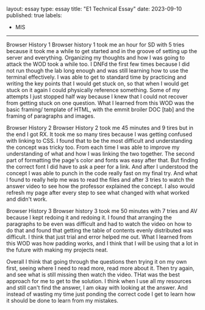 layout: essay
type: essay
title: "E1 Technical Essay"
date: 2023-09-10
published: true
labels:
  - MIS
---

Browser History 1
Browser history 1 took me an hour for SD with 5 tries because it took me a while to get started and in the groove of setting up the server and everything. Organizing my thoughts and how I was going to attack the WOD took a while too. I DNFd the first few times because I did not run though the lab long enough and was still learning how to use the terminal effectively. I was able to get to standard time by practicing and writing the key points that I would get stuck on, so that when I would get stuck on it again I could physically reference something. Some of my attempts I just stopped half way because I knew that I could not recover from getting stuck on one question. What I learned from this WOD was the basic framing/ template of HTML, with the emmit broiler DOC [tab] and the framing of paragraphs and images. 

Browser History 2
Browser History 2 took me 45 minutes and 9 tires but in the end I got RX. It took me so many tires because I was getting confused with linking to CSS. I found that to be the most difficult and understanding the concept was tricky too. From each time I was able to improve my understanding of what and how I was linking the two together. The second part of formatting the page's color and fonts was easy after that. But finding the correct font I did have to ask a peer for a link. And after I understood the concept I was able to punch in the code really fast on my final try. And what I found to really help me was to read the files and after 3 tries to watch the answer video to see how the professor explained the concept. I also would refresh my page after every step to see what changed with what worked and didn't work. 

Browser History 3
Browser history 3 took me 50 minutes with 7 tries and AV because I kept redoing it and redoing it. I found that arranging the paragraphs to be even was difficult and had to watch the video on how to do that and found that getting the table of contents evenly distributed was difficult. I think that just trial and error helped me out. What I learned from this WOD was how padding works, and I think that I will be using that a lot in the future with making my projects neat. 

Overall I think that going through the questions then trying it on my own first, seeing where I need to read more, read more about it. Then try again, and see what is still missing then watch the video. THat was the best approach for me to get to the solution. I think when I use all my resources and still can't find the answer, I am okay with looking at the answer. And instead of wasting my time just ponding the correct code I get to learn how it should be done to learn from my mistakes. 

